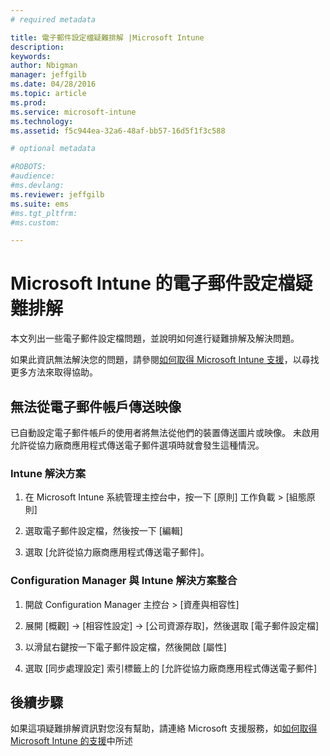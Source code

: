 ```yaml
---
# required metadata

title: 電子郵件設定檔疑難排解 |Microsoft Intune
description:
keywords:
author: Nbigman
manager: jeffgilb
ms.date: 04/28/2016
ms.topic: article
ms.prod:
ms.service: microsoft-intune
ms.technology:
ms.assetid: f5c944ea-32a6-48af-bb57-16d5f1f3c588

# optional metadata

#ROBOTS:
#audience:
#ms.devlang:
ms.reviewer: jeffgilb
ms.suite: ems
#ms.tgt_pltfrm:
#ms.custom:

---
```


# Microsoft Intune 的電子郵件設定檔疑難排解
本文列出一些電子郵件設定檔問題，並說明如何進行疑難排解及解決問題。

如果此資訊無法解決您的問題，請參閱[如何取得 Microsoft Intune 支援](how-to-get-support-for-microsoft-intune.md)，以尋找更多方法來取得協助。


## 無法從電子郵件帳戶傳送映像
已自動設定電子郵件帳戶的使用者將無法從他們的裝置傳送圖片或映像。
未啟用允許從協力廠商應用程式傳送電子郵件選項時就會發生這種情況。

### Intune 解決方案

1.  在 Microsoft Intune 系統管理主控台中，按一下 [原則] 工作負載 &gt;  [組態原則]

2.  選取電子郵件設定檔，然後按一下 [編輯]

3.  選取 [允許從協力廠商應用程式傳送電子郵件]。

### Configuration Manager 與 Intune 解決方案整合

1.  開啟 Configuration Manager 主控台 &gt;  [資產與相容性]

2.  展開 [概觀]  -&gt;  [相容性設定]  -&gt;  [公司資源存取]，然後選取 [電子郵件設定檔]

3.  以滑鼠右鍵按一下電子郵件設定檔，然後開啟 [屬性]

4.  選取 [同步處理設定] 索引標籤上的 [允許從協力廠商應用程式傳送電子郵件]

## 後續步驟
如果這項疑難排解資訊對您沒有幫助，請連絡 Microsoft 支援服務，如[如何取得 Microsoft Intune 的支援](how-to-get-support-for-microsoft-intune.md)中所述


<!--HONumber=May16_HO2-->


